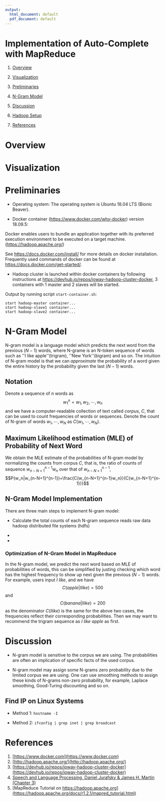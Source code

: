 ```yaml
---
output:
  html_document: default
  pdf_document: default
---
```

# Implementation of Auto-Complete with MapReduce 

1. [Overview](#overview)

1. [Visualization](#visualization)

1. [Preliminaries](#preliminaries)


1. [N-Gram Model](#n-gram-model)

1. [Discussion](#discussion)

1. [Hadoop Setup](#hadoop-setup)

1. [References](#references)


# Overview 

# Visualization 

# Preliminaries

* Operating system: The operating system is Ubuntu 18.04 LTS (Bionic Beaver).


* Docker container (<https://www.docker.com/why-docker>) version 18.09.5:

Docker enables users to bundle an application together with its preferred execution environment to be executed on a target machine. (<https://hadoop.apache.org/>)

See <https://docs.docker.com/install/> for more details on docker installation. Frequently used commands of docker can be found at <https://docs.docker.com/get-started/>.


* Hadoop cluster is launched within docker containers by following instructions at <https://devhub.io/repos/joway-hadoop-cluster-docker>, 3 containers with 1 master and 2 slaves will be started.

Output by running script `start-container.sh`:

```
start hadoop-master container...
start hadoop-slave1 container...
start hadoop-slave2 container...
```

# N-Gram Model

N-gram model is a language model which predicts the next word from the previous $(N-1)$ words, where N-grame is an N-token sequence of words such as ''I like apple''(trigram), ''New York''(bigram) and so on. The intuition of N-gram model is that we can *approximate* the probability of a word given the entire history by the probability given the last $(N-1)$ words. 

## Notation 

Denote a sequence of $n$ words as $$ w_1^n=w_1,w_2,\cdots,w_n $$ and we have a computer-readable collection of text called *corpus*, $C$, that can be used to count frequencies of words or sequences. Denote the count of N-gram of words $w_1,\cdots,w_N$ as $C(w_1,\cdots,w_N)$. 

## Maximum Likelihood estimation (MLE) of Probability of Next Word 

We obtain the MLE estimate of the probabilities of N-gram model by normalizing the counts from corpus $C$, that is, the ratio of counts of sequence $w_{n-N+1}^{n-1}w_n$ over that of $w_{n-N+1}^{n-1}$,
$$P(w_n|w_{n-N+1}^{n-1})=\frac{C(w_{n-N+1}^{n-1}w_n)}{C(w_{n-N+1}^{n-1})}$$ 


## N-Gram Model Implementation

There are three main steps to implement N-gram model: 

* Calculate the total counts of each N-gram sequence  reads raw data hadoop distributed file systems (hdfs)

* 

* 


### Optimization of N-Gram Model in MapReduce

In the N-gram model, we predict the next word based on MLE of probabilities of words, this can be simplified by justing checking which word has the highest frequency to show up next given the previous $(N-1)$ words. For example, users input *I like*, and we have
$$C(apple|I like)=500$$ and $$C(banana|I like) = 200$$
as the denominator $C(I like)$ is the same for the above two cases, the frequencies reflect their corresponding probabilities. Then we may want to recommend the trigram sequence as *I like apple* as first.

# Discussion 

* N-gram model is sensitive to the corpus we are using. The probabilities are often an implication of specific facts of the used corpus. 

* N-gram model may assign some N-grams zero probability due to the limited corpus we are using. One can use smoothing methods to assign these kinds of N-grams non-zero probability, for example, Laplace smoothing, Good-Turing discounting and so on. 


## Find IP on Linux Systems

* Method 1: `hostname -I`

* Method 2: `ifconfig | grep inet | grep broadcast`


# References 

1. [https://www.docker.com](https://www.docker.com)
2. [http://hadoop.apache.org/](http://hadoop.apache.org/)
3. [https://devhub.io/repos/joway-hadoop-cluster-docker](https://devhub.io/repos/joway-hadoop-cluster-docker)
4. [Speech and Language Processing, Daniel Jurafsky \& James H. Martin (Chapter 3)](https://web.stanford.edu/~jurafsky/slp3/3.pdf)
5. [MapReduce Tutorial on https://hadoop.apache.org](https://hadoop.apache.org/docs/r1.2.1/mapred_tutorial.html)
